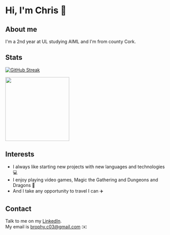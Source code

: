 # Hi, I'm Chris 👋

## About me

I'm a 2nd year at UL studying AIML and I'm from county Cork.

## Stats

[![GitHub Streak](https://streak-stats.demolab.com?user=Chris-B33&theme=midnight-purple&border_radius=5&date_format=j%20M%5B%20Y%5D&mode=weekly)](https://git.io/streak-stats) 

<img height=200 align="center" src="https://github-readme-stats.vercel.app/api/top-langs?username=Chris-B33&layout=compact&langs_count=6&card_width=410&theme=midnight-purple&size_weight=0.2&count_weight=0.8" />

## Interests

- I always like starting new projects with new languages and technologies 💻
- I enjoy playing video games, Magic the Gathering and Dungeons and Dragons 🎲
- And I take any opportunity to travel I can ✈️

## Contact

Talk to me on my <a href="https://www.linkedin.com/in/chrisb33/">LinkedIn</a>.<br>
My email is brophy.c03@gmail.com ✉️



